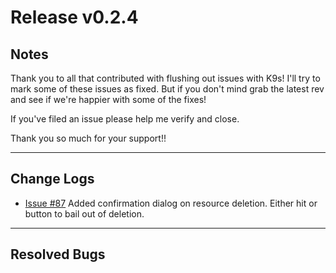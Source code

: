 # Release v0.2.4

## Notes

Thank you to all that contributed with flushing out issues with K9s! I'll try
to mark some of these issues as fixed. But if you don't mind grab the latest
rev and see if we're happier with some of the fixes!

If you've filed an issue please help me verify and close.

Thank you so much for your support!!

---

## Change Logs

+ [Issue #87](https://github.com/kswapd/k10s/issues/87) Added confirmation dialog on
  resource deletion. Either hit <ESC> or <Cancel> button to bail out of deletion.

---

## Resolved Bugs
